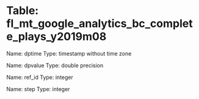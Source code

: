Table: fl_mt_google_analytics_bc_complete_plays_y2019m08
========================================================

Name: dptime
Type: timestamp without time zone

Name: dpvalue
Type: double precision

Name: ref_id
Type: integer

Name: step
Type: integer

